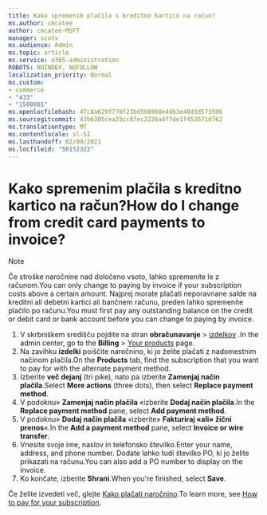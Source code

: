 ```yaml
---
title: Kako spremenim plačila s kreditno kartico na račun?
ms.author: cmcatee
author: cmcatee-MSFT
manager: scotv
ms.audience: Admin
ms.topic: article
ms.service: o365-administration
ROBOTS: NOINDEX, NOFOLLOW
localization_priority: Normal
ms.custom:
- commerce
- "433"
- "1500001"
ms.openlocfilehash: 47c8a629f770f21bd508968e4db3e40d3d573506
ms.sourcegitcommit: 43b6305cea25cc87ec2226a4f7de1f452671d762
ms.translationtype: MT
ms.contentlocale: sl-SI
ms.lasthandoff: 02/09/2021
ms.locfileid: "50152322"
---
```

# <a name="how-do-i-change-from-credit-card-payments-to-invoice"></a><span data-ttu-id="cc93e-102">Kako spremenim plačila s kreditno kartico na račun?</span><span class="sxs-lookup"><span data-stu-id="cc93e-102">How do I change from credit card payments to invoice?</span></span>

> [!NOTE]
> <span data-ttu-id="cc93e-103">Če stroške naročnine nad določeno vsoto, lahko spremenite le z računom.</span><span class="sxs-lookup"><span data-stu-id="cc93e-103">You can only change to paying by invoice if your subscription costs above a certain amount.</span></span> <span data-ttu-id="cc93e-104">Najprej morate plačati neporavnane salde na kreditni ali debetni kartici ali bančnem računu, preden lahko spremenite plačilo po računu.</span><span class="sxs-lookup"><span data-stu-id="cc93e-104">You must first pay any outstanding balance on the credit or debit card or bank account before you can change to paying by invoice.</span></span>

1. <span data-ttu-id="cc93e-105">V skrbniškem središču pojdite na stran **obračunavanje**  >  [izdelkov](https://go.microsoft.com/fwlink/p/?linkid=842054) .</span><span class="sxs-lookup"><span data-stu-id="cc93e-105">In the admin center, go to the **Billing** > [Your products](https://go.microsoft.com/fwlink/p/?linkid=842054) page.</span></span>
2. <span data-ttu-id="cc93e-106">Na zavihku **izdelki** poiščite naročnino, ki jo želite plačati z nadomestnim načinom plačila.</span><span class="sxs-lookup"><span data-stu-id="cc93e-106">On the **Products** tab, find the subscription that you want to pay for with the alternate payment method.</span></span>
3. <span data-ttu-id="cc93e-107">Izberite **več dejanj** (tri pike), nato pa izberite **Zamenjaj način plačila**.</span><span class="sxs-lookup"><span data-stu-id="cc93e-107">Select **More actions** (three dots), then select **Replace payment method**.</span></span>
4. <span data-ttu-id="cc93e-108">V podoknu» **Zamenjaj način plačila** «izberite **Dodaj način plačila**.</span><span class="sxs-lookup"><span data-stu-id="cc93e-108">In the **Replace payment method** pane, select **Add payment method**.</span></span>
5. <span data-ttu-id="cc93e-109">V podoknu» **Dodaj način plačila** «izberite» **Fakturiraj «ali» žični prenos**«.</span><span class="sxs-lookup"><span data-stu-id="cc93e-109">In the **Add a payment method** pane, select **Invoice or wire transfer**.</span></span>
6. <span data-ttu-id="cc93e-110">Vnesite svoje ime, naslov in telefonsko številko.</span><span class="sxs-lookup"><span data-stu-id="cc93e-110">Enter your name, address, and phone number.</span></span> <span data-ttu-id="cc93e-111">Dodate lahko tudi številko PO, ki jo želite prikazati na računu.</span><span class="sxs-lookup"><span data-stu-id="cc93e-111">You can also add a PO number to display on the invoice.</span></span>
7. <span data-ttu-id="cc93e-112">Ko končate, izberite **Shrani**.</span><span class="sxs-lookup"><span data-stu-id="cc93e-112">When you're finished, select **Save**.</span></span>

<span data-ttu-id="cc93e-113">Če želite izvedeti več, glejte [Kako plačati naročnino](https://docs.microsoft.com/microsoft-365/commerce/billing-and-payments/pay-for-your-subscription).</span><span class="sxs-lookup"><span data-stu-id="cc93e-113">To learn more, see [How to pay for your subscription](https://docs.microsoft.com/microsoft-365/commerce/billing-and-payments/pay-for-your-subscription).</span></span>